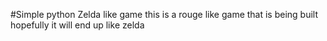 #Simple python Zelda like game
this is a rouge like game that is being built hopefully it will end up like zelda 
